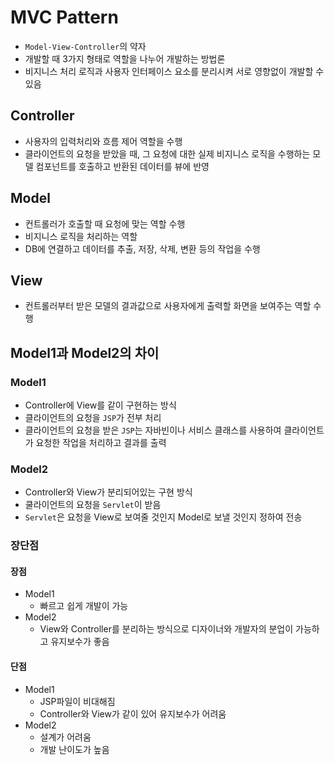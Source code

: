 # MVC Pattern
- `Model-View-Controller`의 약자
- 개발할 때 3가지 형태로 역할을 나누어 개발하는 방법론
- 비지니스 처리 로직과 사용자 인터페이스 요소를 분리시켜 서로 영향없이 개발할 수 있음

## Controller
- 사용자의 입력처리와 흐름 제어 역할을 수행
- 클라이언트의 요청을 받았을 때, 그 요청에 대한 실제 비지니스 로직을 수행하는 모델 컴포넌트를 호출하고 반환된 데이터를 뷰에 반영

## Model
- 컨트롤러가 호출할 때 요청에 맞는 역할 수행
- 비지니스 로직을 처리하는 역할
- DB에 연결하고 데이터를 추출, 저장, 삭제, 변환 등의 작업을 수행

## View
- 컨트롤러부터 받은 모델의 결과값으로 사용자에게 출력할 화면을 보여주는 역할 수행

## Model1과 Model2의 차이
### Model1
- Controller에 View를 같이 구현하는 방식
- 클라이언트의 요청을 `JSP`가 전부 처리
- 클라이언트의 요청을 받은 `JSP`는 자바빈이나 서비스 클래스를 사용하여 클라이언트가 요청한 작업을 처리하고 결과를 출력

### Model2
- Controller와 View가 분리되어있는 구현 방식
- 쿨라이언트의 요청을 `Servlet`이 받음
- `Servlet`은 요청을 View로 보여줄 것인지 Model로 보낼 것인지 정하여 전송

### 장단점
#### 장점
- Model1
    - 빠르고 쉽게 개발이 가능
- Model2
    - View와 Controller를 분리하는 방식으로 디자이너와 개발자의 분업이 가능하고 유지보수가 좋음

#### 단점
- Model1
    - JSP파일이 비대해짐
    - Controller와 View가 같이 있어 유지보수가 어려움
- Model2
    - 설계가 어려움
    - 개발 난이도가 높음
